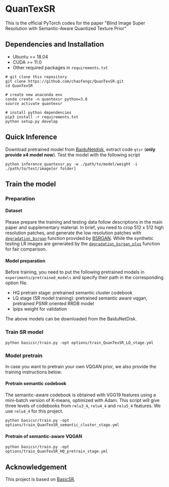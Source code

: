 # QuanTexSR

This is the official PyTorch codes for the paper "Blind Image Super Resolution with Semantic-Aware Quantized Texture Prior"

## Dependencies and Installation

- Ubuntu >= 18.04
- CUDA >= 11.0
- Other required packages in `requirements.txt`
```
# git clone this repository
git clone https://github.com/chaofengc/QuanTexSR.git
cd QuanTexSR

# create new anaconda env
conda create -n quantexsr python=3.8
source activate quantexsr

# install python dependencies
pip3 install -r requirements.txt
python setup.py develop
```

## Quick Inference

Download pretrained model from [BaiduNetdisk](https://pan.baidu.com/s/1H_9TIJUHEgAe75VToknbIA ), extract code `qtsr` (**only provide x4 model now**). Test the model with the following script
```
python inference_quantexsr.py -w ./path/to/model/weight -i ./path/to/test/image[or folder]
```

## Train the model

### Preparation

#### Dataset

Please prepare the training and testing data follow descriptions in the main paper and supplementary material. In brief, you need to crop 512 x 512 high resolution patches, and generate the low resolution patches with [`degradation_bsrgan`](https://github.com/cszn/BSRGAN/blob/3a958f40a9a24e8b81c3cb1960f05b0e91f1b421/utils/utils_blindsr.py?_pjax=%23js-repo-pjax-container%2C%20div%5Bitemtype%3D%22http%3A%2F%2Fschema.org%2FSoftwareSourceCode%22%5D%20main%2C%20%5Bdata-pjax-container%5D#L432) function provided by [BSRGAN](https://github.com/cszn/BSRGAN). While the synthetic testing LR images are generated by the [`degradation_bsrgan_plus`](https://github.com/cszn/BSRGAN/blob/3a958f40a9a24e8b81c3cb1960f05b0e91f1b421/utils/utils_blindsr.py?_pjax=%23js-repo-pjax-container%2C%20div%5Bitemtype%3D%22http%3A%2F%2Fschema.org%2FSoftwareSourceCode%22%5D%20main%2C%20%5Bdata-pjax-container%5D#L524) function for fair comparison.

#### Model preparation

Before training, you need to put the following pretrained models in `experiments/pretrained_models` and specify their path in the corresponding option file.

- HQ pretrain stage: pretrained semantic cluster codebook
- LQ stage (SR model training): pretrained semantic aware vqgan, pretrained PSNR oriented RRDB model
- lpips weight for validation

The above models can be downloaded from the BaiduNetDisk.

### Train SR model

```
python basicsr/train.py -opt options/train_QuanTexSR_LQ_stage.yml
```

### Model pretrain

In case you want to pretrain your own VQGAN prior, we also provide the training instructions below.

#### Pretrain semantic codebook

The semantic-aware codebook is obtained with VGG19 features using a mini-batch version of K-means, optimized with Adam. This script will give three levels of codebooks from `relu3_4`, `relu4_4` and `relu5_4` features. We use `relu4_4` for this project.

```
python basicsr/train.py -opt options/train_QuanTexSR_semantic_cluster_stage.yml
```

#### Pretrain of semantic-aware VQGAN

```
python basicsr/train.py -opt options/train_QuanTexSR_HQ_pretrain_stage.yml
```

## Acknowledgement

This project is based on [BasicSR](https://github.com/xinntao/BasicSR).
